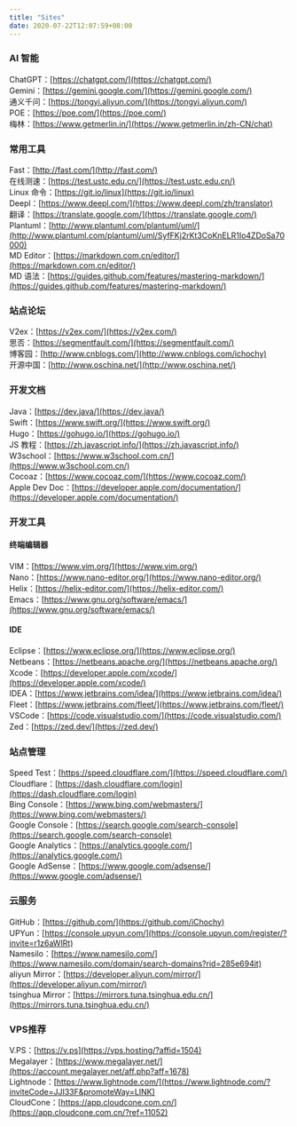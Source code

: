 ```yaml
---
title: "Sites"
date: 2020-07-22T12:07:59+08:00
---
```


### AI 智能
ChatGPT：[https://chatgpt.com/](https://chatgpt.com/)  
Gemini：[https://gemini.google.com/](https://gemini.google.com/)   
通义千问：[https://tongyi.aliyun.com/](https://tongyi.aliyun.com/)  
POE：[https://poe.com/](https://poe.com/)    
梅林：[https://www.getmerlin.in/](https://www.getmerlin.in/zh-CN/chat)  

### 常用工具
Fast：[http://fast.com/](http://fast.com/)  
在线测速：[https://test.ustc.edu.cn/](https://test.ustc.edu.cn/)  
Linux 命令：[https://git.io/linux](https://git.io/linux)  
Deepl：[https://www.deepl.com/](https://www.deepl.com/zh/translator)  
翻译：[https://translate.google.com/](https://translate.google.com/)  
Plantuml：[http://www.plantuml.com/plantuml/uml/](http://www.plantuml.com/plantuml/uml/SyfFKj2rKt3CoKnELR1Io4ZDoSa70000)  
MD Editor：[https://markdown.com.cn/editor/](https://markdown.com.cn/editor/)  
MD 语法：[https://guides.github.com/features/mastering-markdown/](https://guides.github.com/features/mastering-markdown/)  

### 站点论坛
V2ex：[https://v2ex.com/](https://v2ex.com/)  
思否：[https://segmentfault.com/](https://segmentfault.com/)  
博客园：[http://www.cnblogs.com/](http://www.cnblogs.com/ichochy)  
开源中国：[http://www.oschina.net/](http://www.oschina.net/)  

### 开发文档
Java：[https://dev.java/](https://dev.java/)  
Swift：[https://www.swift.org/](https://www.swift.org/)  
Hugo：[https://gohugo.io/](https://gohugo.io/)  
JS 教程：[https://zh.javascript.info/](https://zh.javascript.info/)  
W3school：[https://www.w3school.com.cn/](https://www.w3school.com.cn/)  
Cocoaz：[https://www.cocoaz.com/](https://www.cocoaz.com/)  
Apple Dev Doc：[https://developer.apple.com/documentation/](https://developer.apple.com/documentation/)  


### 开发工具
#### 终端编辑器
VIM：[https://www.vim.org/](https://www.vim.org/)  
Nano：[https://www.nano-editor.org/](https://www.nano-editor.org/)  
Helix：[https://helix-editor.com/](https://helix-editor.com/)  
Emacs：[https://www.gnu.org/software/emacs/](https://www.gnu.org/software/emacs/)  

#### IDE
Eclipse：[https://www.eclipse.org/](https://www.eclipse.org/)  
Netbeans：[https://netbeans.apache.org/](https://netbeans.apache.org/)  
Xcode：[https://developer.apple.com/xcode/](https://developer.apple.com/xcode/)  
IDEA：[https://www.jetbrains.com/idea/](https://www.jetbrains.com/idea/)  
Fleet：[https://www.jetbrains.com/fleet/](https://www.jetbrains.com/fleet/)  
VSCode：[https://code.visualstudio.com/](https://code.visualstudio.com/)   
Zed：[https://zed.dev/](https://zed.dev/)  
   

### 站点管理
Speed Test：[https://speed.cloudflare.com/](https://speed.cloudflare.com/)  
Cloudflare：[https://dash.cloudflare.com/login](https://dash.cloudflare.com/login)  
Bing Console：[https://www.bing.com/webmasters/](https://www.bing.com/webmasters/)   
Google Console：[https://search.google.com/search-console](https://search.google.com/search-console)  
Google Analytics：[https://analytics.google.com/](https://analytics.google.com/)  
Google AdSense：[https://www.google.com/adsense/](https://www.google.com/adsense/)    


### 云服务
GitHub：[https://github.com/](https://github.com/iChochy)  
UPYun：[https://console.upyun.com/](https://console.upyun.com/register/?invite=r1z6aWlRt)  
Namesilo：[https://www.namesilo.com/](https://www.namesilo.com/domain/search-domains?rid=285e694it)  
aliyun Mirror：[https://developer.aliyun.com/mirror/](https://developer.aliyun.com/mirror/)  
tsinghua Mirror：[https://mirrors.tuna.tsinghua.edu.cn/](https://mirrors.tuna.tsinghua.edu.cn/)  

### VPS推荐
V.PS：[https://v.ps](https://vps.hosting/?affid=1504)  
Megalayer：[https://www.megalayer.net/](https://account.megalayer.net/aff.php?aff=1678)  
Lightnode：[https://www.lightnode.com/](https://www.lightnode.com/?inviteCode=JJI33F&promoteWay=LINK)  
CloudCone：[https://app.cloudcone.com.cn/](https://app.cloudcone.com.cn/?ref=11052)  

